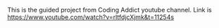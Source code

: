 This is the guided project from Coding Addict youtube channel.
Link is https://www.youtube.com/watch?v=rltfdjcXjmk&t=11254s
